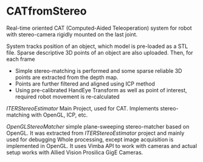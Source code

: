# CATfromStereo
Real-time oriented CAT (Computed-Aided Teleoperation) system for robot with stereo-camera rigidly mounted on the last joint.

System tracks position of an object, which model is pre-loaded as a STL file. Sparse descriptive 3D points of an object are also uploaded. 
Then, for each frame 
- Simple stereo-matching is performed and some sparse reliable 3D points are extracted from the depth map.
- Points are further filtered and aligned using ICP method 
- Using pre-calibrated HandEye Transform as well as point of interest, required robot movement is re-calculated

*ITERStereoEstimator* Main Project, used for CAT. Implements stereo-matching with OpenGL, ICP, etc. 

*OpenGLStereoMatcher* simple plane-sweeping stereo-matcher based on OpenGL.
It was extracted from *ITERStereoEstimator* project and mainly used for debugging
Whole processing, except image acquisition is implemented in OpenGL. It uses Vimba API to work with cameras and actual setup works with Allied Vision Prosilica GigE Cameras.
